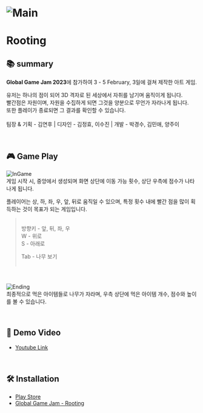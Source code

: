 # ![Main](https://ggj.s3.amazonaws.com/styles/game_sidebar__wide/featured_image/2023/02/103043/title169_sm.png?itok=-3Z03i5i&timestamp=1675553922)

# Rooting 

## 📚 summary

**Global Game Jam 2023**에 참가하여 3 - 5 February, 3일에 걸쳐 제작한 아트 게임.

유저는 하나의 점이 되어 3D 격자로 된 세상에서 자취를 남기며 움직이게 됩니다.<br>
빨간점은 자원이며, 자원을 수집하게 되면 그것을 양분으로 무언가 자라나게 됩니다. <br>또한 플레이가 종료되면 그 결과를 확인할 수 있습니다. <br><br>팀장 & 기획 - 김연후 | 디자인 - 김정효, 이수진 | 개발 - 박경수, 김민애, 양주이

<br>

## 🎮 Game Play
<img src="https://i.ibb.co/5h28jwB/InGame.png" alt="InGame"><br>
게임 시작 시, 중앙에서 생성되며 화면 상단에 이동 가능 횟수, 상단 우측에 점수가 나타나게 됩니다.

플레이어는 상, 하, 좌, 우, 앞, 뒤로 움직일 수 있으며, 특정 횟수 내에 빨간 점을 많이 획득하는 것이 목표가 되는 게임입니다.

><br>
>방향키 - 앞, 뒤, 좌, 우<br>
>W - 위로<br>
>S - 아래로<br>
>
>Tab - 나무 보기<br><br>

<br>

<img src="https://i.ibb.co/BNNbSnC/Ending.png" alt="Ending"><br>
최종적으로 먹은 아이템들로 나무가 자라며, 우측 상단에 먹은 아이템 개수, 점수와 높이를 볼 수 있습니다.

<br>


## 🎥 Demo Video
- [Youtube Link](https://youtu.be/37oMtXBx_ts)

<br>

## 🛠️ Installation
- [Play Store](https://play.google.com/store/apps/details?id=com.GameJam.Rooting&pli=1)
- [Global Game Jam - Rooting](https://globalgamejam.org/2023/games/rooting-1)
